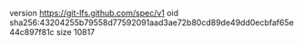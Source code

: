 version https://git-lfs.github.com/spec/v1
oid sha256:43204255b79558d77592091aad3ae72b80cd89de49dd0ecbfaf65e44c897f81c
size 10817
